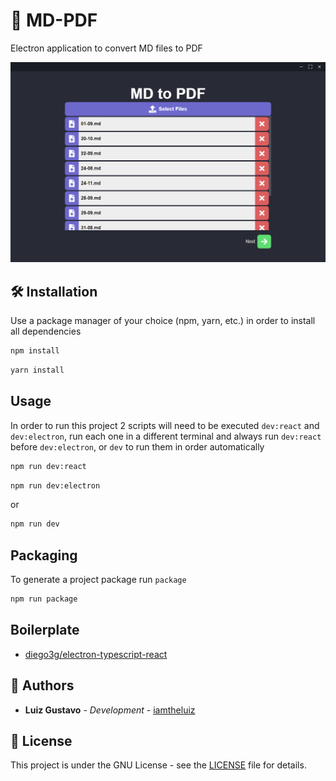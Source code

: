 # 📕 MD-PDF

Electron application to convert MD files to PDF

<center>
  <img src="./docs/screenshot.png">
</center>

## 🛠️ Installation

Use a package manager of your choice (npm, yarn, etc.) in order to install all dependencies

```bash
npm install
```

```bash
yarn install
```

## Usage
In order to run this project 2 scripts will need to be executed `dev:react` and `dev:electron`, run each one in a different terminal and always run `dev:react` before `dev:electron`, or `dev` to run them in order automatically

```bash
npm run dev:react
```
```bash
npm run dev:electron
```

or

```bash
npm run dev
```

## Packaging
To generate a project package run `package`

```bash
npm run package
```

## Boilerplate

* [diego3g/electron-typescript-react](https://github.com/diego3g/electron-typescript-react)

## 💼 Authors

* **Luiz Gustavo** - *Development* - [iamtheluiz](https://github.com/iamtheluiz)

## 📃 License

This project is under the GNU License - see the [LICENSE](./LICENSE) file for details.

